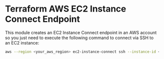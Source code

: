# Terraform AWS EC2 Instance Connect Endpoint

This module creates an EC2 Instance Connect endpoint in an AWS account so you just need to execute the following command to connect via SSH to an EC2 instance:

```bash
aws --region <your_aws_region> ec2-instance-connect ssh --instance-id <your_instance_id> --connection-type eice
```